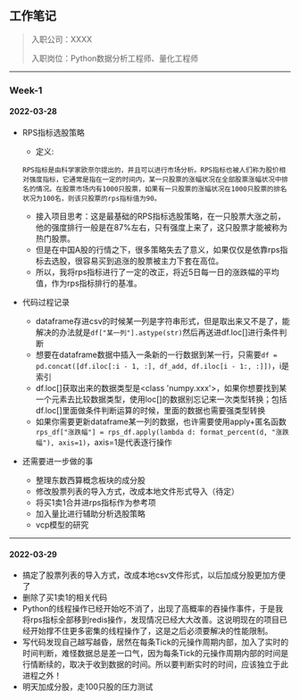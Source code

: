 ## 工作笔记

>入职公司：XXXX
>
>入职岗位：Python数据分析工程师、量化工程师

---

### Week-1

#### 2022-03-28

- RPS指标选股策略

  - 定义:	

  ```
  RPS指标是由科学家欧奈尔提出的，并且可以进行市场分析。RPS指标也被人们称为股价相对强度指标，它通常是指在一定的时间内，某一只股票的涨幅状况在全部股票涨幅状况中排名的情况。在股票市场内有1000只股票，如果有一只股票的涨幅状况在1000只股票的排名状况为100名，则该只股票的rps指标值为90。
  ```

  - 接入项目思考：这是最基础的RPS指标选股策略，在一只股票大涨之前，他的强度排行一般是在87%左右，只有强度上来了，这只股票才能被称为热门股票。
  - 但是在中国A股的行情之下，很多策略失去了意义，如果仅仅是依靠rps指标去选股，很容易买到追涨的股票被主力下套在高位。
  - 所以，我将rps指标进行了一定的改正，将近5日每一日的涨跌幅的平均值，作为rps指标排行的基准。

- 代码过程记录

  - dataframe存进csv的时候某一列是字符串形式，但是取出来又不是了，能解决的办法就是`df["某一列"].astype(str)`然后再送进df.loc[]进行条件判断
  - 想要在dataframe数据中插入一条新的一行数据到某一行，只需要`df = pd.concat([df.iloc[:i - 1, :], df_add, df.iloc[i - 1:, :]])`，i是索引
  - df.loc[]获取出来的数据类型是<class 'numpy.xxx'>，如果你想要找到某一个元素去比较数据类型，使用loc[]的数据别忘记来一次类型转换；包括df.loc[]里面做条件判断运算的时候，里面的数据也需要强类型转换
  - 如果你需要更新dataframe某一列的数据，也许需要使用apply+匿名函数`rps_df["涨跌幅"] = rps_df.apply(lambda d: format_percent(d, "涨跌幅"), axis=1)`，axis=1是代表逐行操作

- 还需要进一步做的事

  - 整理东数西算概念板块的成分股
  - 修改股票列表的导入方式，改成本地文件形式导入（待定）
  - 将买1卖1合并进rps指标作为参考项
  - 加入量比进行辅助分析选股策略
  - vcp模型的研究

---

#### 2022-03-29

- 搞定了股票列表的导入方式，改成本地csv文件形式，以后加成分股更加方便了
- 删除了买1卖1的相关代码
- Python的线程操作已经开始吃不消了，出现了高概率的吞操作事件，于是我将rps指标全部移到redis操作，发现情况已经大大改善。这说明现在的项目已经开始撑不住更多密集的线程操作了，这是之后必须要解决的性能限制。
- 写代码发现自己越写越昏，居然在每条Tick的元操作周期内部，加入了实时的时间判断，难怪数据总是差一口气，因为每条Tick的元操作周期内部的时间是行情断续的，取决于收到数据的时间。所以要判断实时的时间，应该独立于此进程之外！
- 明天加成分股，走100只股的压力测试
